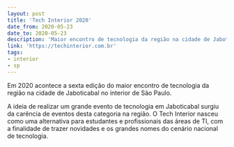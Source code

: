 ```yaml
---
layout: post
title: 'Tech Interior 2020'
date_from: 2020-05-23
date_to: 2020-05-23
description: 'Maior encontro de tecnologia da região na cidade de Jaboticabal no interior de São Paulo'
link: 'https://techinterior.com.br'
tags:
- interior
- sp
---
```


Em 2020 acontece a sexta edição do maior encontro de tecnologia da região na cidade de Jaboticabal no interior de São Paulo.

A ideia de realizar um grande evento de tecnologia em Jaboticabal surgiu da carência de eventos desta categoria na região. O Tech Interior nasceu como uma alternativa para estudantes e profissionais das áreas de TI, com a finalidade de trazer novidades e os grandes nomes do cenário nacional de tecnologia.